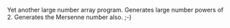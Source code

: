Yet another large number array program. Generates large number powers of 2. Generates the Mersenne number also. ;-)

